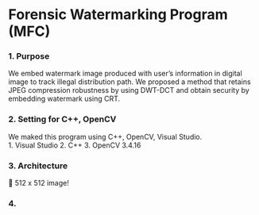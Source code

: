 # Forensic Watermarking Program (MFC)
<h3>1. Purpose</h3>
We embed watermark image produced with user’s information in digital image to track illegal distribution path.
We proposed a method that retains JPEG compression robustness by using DWT-DCT and obtain security by embedding watermark using CRT.

<h3>2. Setting for C++, OpenCV</h3>
We maked this program using C++, OpenCV, Visual Studio. <br>
1. Visual Studio
2. C++
3. OpenCV 3.4.16

<h3>3. Architecture</h3>
📌 512 x 512 image!


<h3>4. </h3>

